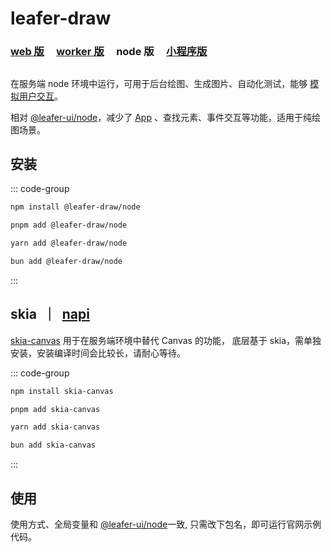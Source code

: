 # leafer-draw

### [web 版](/guide/install/draw/start) &nbsp; &nbsp; [worker 版](/guide/install/draw/worker/start) &nbsp; &nbsp; node 版 &nbsp; &nbsp; [小程序版](/guide/install/draw/miniapp/start)

##

在服务端 node 环境中运行，可用于后台绘图、生成图片、自动化测试，能够 [模拟用户交互](/reference/event/simulation.md)。

相对 [@leafer-ui/node](/guide/install/ui/node/start.md)，减少了 [App](/reference/display/App.md) 、查找元素、事件交互等功能，适用于纯绘图场景。

## 安装

::: code-group

```sh [npm]
npm install @leafer-draw/node
```

```sh [pnpm]
pnpm add @leafer-draw/node
```

```sh [yarn]
yarn add @leafer-draw/node
```

```sh [bun]
bun add @leafer-draw/node
```

:::

## skia &nbsp;｜&nbsp; [napi](./napi.md#skia-napi)

[skia-canvas](https://www.npmjs.com/package/skia-canvas) 用于在服务端环境中替代 Canvas 的功能， 底层基于 skia，需单独安装，安装编译时间会比较长，请耐心等待。

::: code-group

```sh [npm]
npm install skia-canvas
```

```sh [pnpm]
pnpm add skia-canvas
```

```sh [yarn]
yarn add skia-canvas
```

```sh [bun]
bun add skia-canvas
```

:::

## 使用

使用方式、全局变量和 [@leafer-ui/node](/guide/install/ui/node/start.md)一致, 只需改下包名，即可运行官网示例代码。
